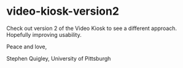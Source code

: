# video-kiosk-version2

Check out version 2 of the Video Kiosk to see a different approach. Hopefully improving usability. 

Peace and love,

Stephen Quigley, University of Pittsburgh
